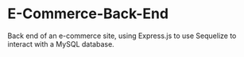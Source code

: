 # E-Commerce-Back-End
Back end of an e-commerce site, using Express.js to use Sequelize to interact with a MySQL database.

